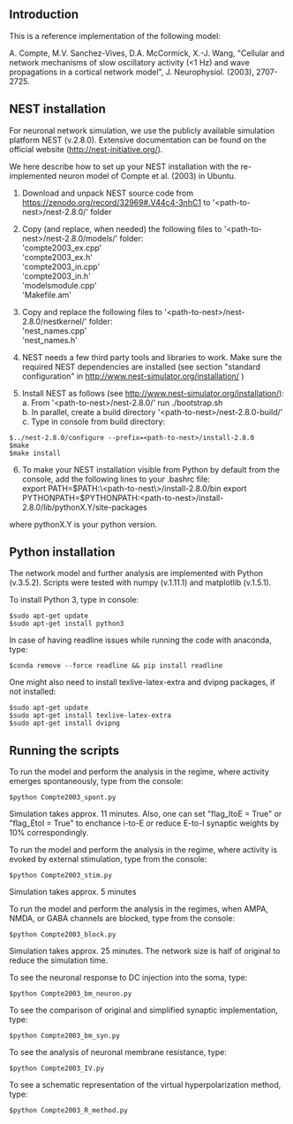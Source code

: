 ## Introduction

This is a reference implementation of the following model:

  A. Compte, M.V. Sanchez-Vives, D.A. McCormick, X.-J. Wang, "Cellular and 
  network mechanisms of slow oscillatory activity (<1 Hz) and wave propagations
  in a cortical network model", J. Neurophysiol. (2003), 2707-2725.


## NEST installation

For neuronal network simulation, we use the publicly available simulation platform NEST (v.2.8.0).
Extensive documentation can be found on the official website (http://nest-initiative.org/).

We here describe how to set up your NEST installation with the re-implemented neuron model of Compte et al. (2003) in Ubuntu.


1. Download and unpack NEST source code from https://zenodo.org/record/32969#.V44c4-3nhC1 to '\<path-to-nest\>/nest-2.8.0/' folder  
2. Copy (and replace, when needed) the following files to '\<path-to-nest\>/nest-2.8.0/models/' folder:  
    'compte2003_ex.cpp'   
    'compte2003_ex.h'   
    'compte2003_in.cpp'   
    'compte2003_in.h'   
    'modelsmodule.cpp'  
    'Makefile.am'  
  
3. Copy and replace the following files to '\<path-to-nest\>/nest-2.8.0/nestkernel/' folder:  
    'nest_names.cpp'  
    'nest_names.h'  

4. NEST needs a few third party tools and libraries to work. Make sure the required NEST dependencies are 
installed (see section "standard configuration" in http://www.nest-simulator.org/installation/ )

5. Install NEST as follows (see http://www.nest-simulator.org/installation/):  
    a. From '\<path-to-nest\>/nest-2.8.0/' run ./bootstrap.sh  
    b. In parallel, create a build directory '\<path-to-nest\>/nest-2.8.0-build/'  
    c. Type in console from build directory:  
```
$../nest-2.8.0/configure --prefix=<path-to-nest>/install-2.8.0
$make
$make install
```
   

6. To make your NEST installation visible from Python by default from the console, add the following lines to your .bashrc file:  
export PATH=$PATH:\<path-to-nest\>/install-2.8.0/bin  
export PYTHONPATH=$PYTHONPATH:\<path-to-nest\>/install-2.8.0/lib/pythonX.Y/site-packages  

where pythonX.Y is your python version.


## Python installation
The network model and further analysis are implemented with Python (v.3.5.2). Scripts were tested with numpy (v.1.11.1) and matplotlib (v.1.5.1).  


To install Python 3, type in console:  
```
$sudo apt-get update 
$sudo apt-get install python3
```


In case of having readline issues while running the code with anaconda, type:  
```
$conda remove --force readline && pip install readline
```

One might also need to install texlive-latex-extra and dvipng packages, if not installed:
```
$sudo apt-get update
$sudo apt-get install texlive-latex-extra
$sudo apt-get install dvipng
```


## Running the scripts
To run the model and perform the analysis in the regime, where activity emerges
spontaneously, type from the console:
```
$python Compte2003_spont.py
```
Simulation takes approx. 11 minutes. Also, one can set "flag_ItoE = True" or 
"flag_EtoI = True" to enchance i-to-E or reduce E-to-I synaptic weights by 10% 
correspondingly.  


To run the model and perform the analysis in the regime, where activity is 
evoked by external stimulation, type from the console:
```
$python Compte2003_stim.py
```
Simulation takes approx. 5 minutes  


To run the model and perform the analysis in the regimes, when AMPA, NMDA, or 
GABA channels are blocked, type from the console:
```
$python Compte2003_block.py
```
Simulation takes approx. 25 minutes. The network size is half of original 
to reduce the simulation time.  



To see the neuronal response to DC injection into the soma, type:
```
$python Compte2003_bm_neuron.py
```  


To see the comparison of original and simplified synaptic implementation, type:
```
$python Compte2003_bm_syn.py
```  


To see the analysis of neuronal membrane resistance, type:
```
$python Compte2003_IV.py
```  


To see a schematic representation of the virtual hyperpolarization method, type:
```
$python Compte2003_R_method.py
```

